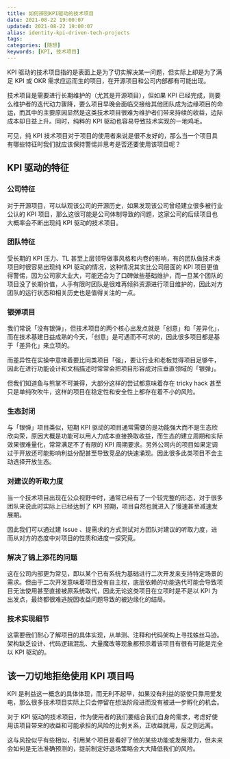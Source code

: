 ```yaml
---
title: 如何辨别KPI驱动的技术项目
date: 2021-08-22 19:00:07
updated: 2021-08-22 19:00:07
alias: identity-kpi-driven-tech-projects
tags:
categories: [随想]
keywords: [KPI, 技术项目]
---
```

KPI 驱动的技术项目指的是表面上是为了切实解决某一问题，但实际上却是为了满足 KPI 或 OKR 需求应运而生的项目，在开源项目和公司内部都有可能出现。

技术项目是需要进行长期维护的（尤其是开源项目），但如果 KPI 已经完成，则要么维护者的迭代动力骤降，要么项目早晚会面临交接给其他团队成为边缘项目的命运，而其中的主要原因显然是这类技术项目很难为维护者们带来持续的收益，边际成本却日益上升。同时，纯粹的 KPI 驱动也容易导致技术实现的一地鸡毛。

可见，纯 KPI 技术项目对于项目的使用者来说是很不友好的，那么当一个项目具有哪些特征时我们就应该保持警惕并思考是否还要使用该项目呢？<!--more-->

## KPI 驱动的特征
### 公司特征
对于开源项目，可以纵观该公司的开源历史，如果发现该公司曾经建立很多被行业公认的 KPI 项目，那么这很可能是公司体制导致的问题，这家公司的后续项目也大概率会不断出现纯 KPI 驱动的技术项目。

### 团队特征
受长期的 KPI 压力、TL 甚至上层领导做事风格和内卷的影响，有的团队做技术类项目时很容易出现纯 KPI 驱动的情况，这种情况其实比公司层面的 KPI 项目更值得警惕，因为公司家大业大，可能还会为了口碑做些基础维护，而一旦某个团队的项目没了长期价值，人手有限时团队是很难再倾斜资源进行项目维护的，因此对方团队的运行状态和相关历史也是值得关注的一点。

### 银弹项目
我们常说「没有银弹」，但技术项目的两个核心出发点就是「创意」和「差异化」，而在技术基建日益成熟的今天，「创意」是可遇而不可求的，因此很多项目都是基于「差异化」来立项的。

而差异性在实操中意味着要比同类项目「强」，要让行业和老板觉得项目足够牛，因此在进行功能设计和文档描述时常常会把项目形容成对应垂直领域的「银弹」。

但我们知道鱼与熊掌不可兼得，大部分这样的尝试都意味着存在 tricky hack 甚至只是单纯吹吹牛，这样的项目在稳定性和安全性上都存在着不小的风险。

### 生态封闭
与「银弹」项目类似，短期 KPI 驱动的项目通常需要的是功能强大而不是生态欣欣向荣，原因大概是功能可以用人力成本直接换取收益，而生态的建立周期和实际效果很难量化，常常满足不了有限的 KPI 周期要求。另外公司内的项目如果定调过于开放还可能影响利益分配甚至导致竞品的快速涌现。因此很多此类项目不会主动选择开放生态。

### 对建议的听取力度
当一个技术项目出现在公众视野中时，通常已经有了一个较完整的形态，对于很多团队来说此时实际上已经达到了 KPI 预期，项目自然也就进入了慢速甚至减速发展期。

因此我们可以通过建 Issue 、提需求的方式测试对方团队对建议的听取力度，进而从对方的态度中对项目的性质和进度一探究竟。

### 解决了锦上添花的问题
这在公司内部更为常见，即以某个已有系统为基础进行二次开发来支持特定场景的需求。但由于二次开发意味着项目没有自主权，底层依赖的功能迭代可能会导致项目无法使用甚至直接被原系统取代，因此无论这类项目在立项时是不是以 KPI 为出发点，最终都很难逃脱因收益问题导致的被边缘化的结局。

### 技术实现细节
这需要我们耐心了解项目的具体实现，从单测、注释和代码架构上寻找蛛丝马迹。架构缺乏设计、代码逻辑混乱、大量魔改等现象都预示着该项目有很有可能是完全以 KPI 驱动的。

## 该一刀切地拒绝使用 KPI 项目吗
KPI 是利益这一概念的具体体现，而无利不起早，如果没有利益的驱使只靠用爱发电，那么很多技术项目实际上只会停留在想法阶段进而没有被进一步孵化的机会。

对于 KPI 驱动的技术项目，作为使用者的我们要结合我们自身的需求，考虑好使用该项目带来的收益和可能承担的风险的比例关系，正收益就用，反之则远离。

这与风投似乎有些相似，引用某个项目是看好了他的某些功能或发展潜力，但未来会如何是无法准确预测的，提前制定好退场策略会大大降低我们的风险。